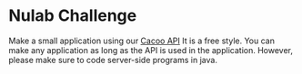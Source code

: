 # Nulab Challenge

Make a small application using our [Cacoo API](http://developer.nulab-inc.com/docs/cacoo/api/1/diagrams)
It is a free style. You can make any application as long as the API is used in the application.
However, please make sure to code server-side programs in java.
